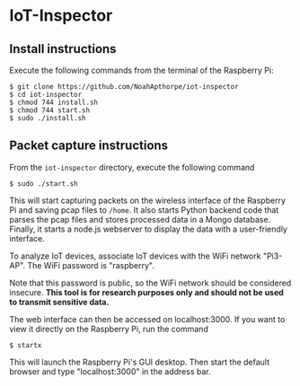 # IoT-Inspector

## Install instructions

Execute the following commands from the terminal of the Raspberry Pi:

```
$ git clone https://github.com/NoahApthorpe/iot-inspector
$ cd iot-inspector
$ chmod 744 install.sh
$ chmod 744 start.sh
$ sudo ./install.sh
```

## Packet capture instructions

From the `iot-inspector` directory, execute the following command

```
$ sudo ./start.sh
```

This will start capturing packets on the wireless interface of the Raspberry Pi and saving pcap files to `/home`.
It also starts Python backend code that parses the pcap files and stores
processed data in a Mongo database. Finally, it starts a node.js webserver to display the data with a
user-friendly interface.

To analyze IoT devices, associate IoT devices with the WiFi network "Pi3-AP".  The WiFi password is "raspberry".

Note that this password is public, so the WiFi network should be considered insecure. **This
tool is for research purposes only and should not be used to transmit sensitive data.**

The web interface can then be accessed on localhost:3000. If you want to view it directly on the
Raspberry Pi, run the command

```
$ startx
```

This  will launch the Raspberry Pi's  GUI desktop. Then start the
default browser and type "localhost:3000" in the address bar.





